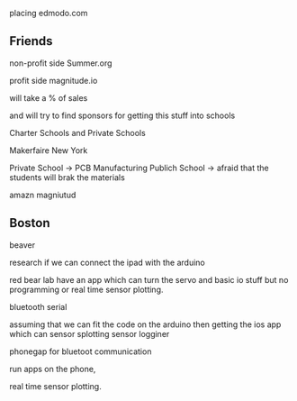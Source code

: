 

placing
edmodo.com


Friends
-------

non-profit side
Summer.org

profit side
magnitude.io

will take a % of sales

and will try to find sponsors for getting this stuff into schools




Charter Schools and Private Schools

Makerfaire New York

Private School -> PCB Manufacturing
Publich School -> afraid that the students will brak the materials


amazn
magniutud

Boston
------
beaver

research if we can connect the ipad with the arduino



red bear lab
have an app which can turn the servo and basic io stuff but no programming or real time sensor plotting.

bluetooth serial


assuming that we can fit the code on the arduino then getting the ios app which can sensor splotting sensor logginer


phonegap for bluetoot communication 

run apps on the phone,

real time sensor plotting.


